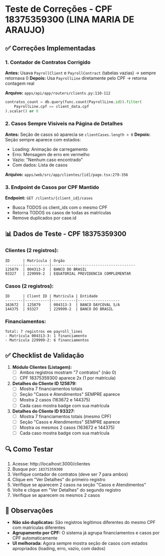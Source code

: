 # Teste de Correções - CPF 18375359300 (LINA MARIA DE ARAUJO)

## ✅ Correções Implementadas

### 1. Contador de Contratos Corrigido
**Antes:** Usava `PayrollClient` e `PayrollContract` (tabelas vazias) → sempre retornava 0
**Depois:** Usa `PayrollLine` diretamente pelo CPF → retorna contagem real

**Arquivo:** `apps/api/app/routers/clients.py:110-112`
```python
contratos_count = db.query(func.count(PayrollLine.id)).filter(
    PayrollLine.cpf == client_data.cpf
).scalar() or 0
```

### 2. Casos Sempre Visíveis na Página de Detalhes
**Antes:** Seção de casos só aparecia se `clientCases.length > 0`
**Depois:** Seção sempre aparece com estados:
- Loading: Animação de carregamento
- Erro: Mensagem de erro em vermelho
- Vazio: "Nenhum caso encontrado"
- Com dados: Lista de casos

**Arquivo:** `apps/web/src/app/clientes/[id]/page.tsx:279-356`

### 3. Endpoint de Casos por CPF Mantido
**Endpoint:** `GET /clients/{client_id}/cases`
- Busca TODOS os client_ids com o mesmo CPF
- Retorna TODOS os casos de todas as matrículas
- Remove duplicados por case.id

## 📊 Dados de Teste - CPF 18375359300

### Clientes (2 registros):
```
ID      | Matrícula | Órgão
--------|-----------|--------------------------------------
125879  | 004313-3  | BANCO DO BRASIL
93327   | 229999-2  | EQUATORIAL PREVIDENCIA COMPLEMENTAR
```

### Casos (2 registros):
```
ID      | Client ID | Matrícula | Entidade
--------|-----------|-----------|-------------------
163672  | 125879    | 004313-3  | BANCO DAYCOVAL S/A
144375  | 93327     | 229999-2  | BANCO DO BRASIL
```

### Financiamentos:
```
Total: 7 registros em payroll_lines
- Matrícula 004313-3: 1 financiamento
- Matrícula 229999-2: 6 financiamentos
```

## ✅ Checklist de Validação

1. **Módulo Clientes (Listagem):**
   - [ ] Ambos registros mostram "7 contratos" (não 0)
   - [ ] CPF 18375359300 aparece 2x (1 por matrícula)

2. **Detalhes do Cliente ID 125879:**
   - [ ] Mostra 7 financiamentos totais
   - [ ] Seção "Casos e Atendimentos" SEMPRE aparece
   - [ ] Mostra 2 casos (163672 e 144375)
   - [ ] Cada caso mostra badge com sua matrícula

3. **Detalhes do Cliente ID 93327:**
   - [ ] Mostra 7 financiamentos totais (mesmo CPF)
   - [ ] Seção "Casos e Atendimentos" SEMPRE aparece
   - [ ] Mostra os mesmos 2 casos (163672 e 144375)
   - [ ] Cada caso mostra badge com sua matrícula

## 🔍 Como Testar

1. Acesse: http://localhost:3000/clientes
2. Busque por: `18375359300`
3. Verifique contador de contratos (deve ser 7 para ambos)
4. Clique em "Ver Detalhes" do primeiro registro
5. Verifique se aparecem 2 casos na seção "Casos e Atendimentos"
6. Volte e clique em "Ver Detalhes" do segundo registro
7. Verifique se aparecem os mesmos 2 casos

## 📝 Observações

- **Não são duplicatas:** São registros legítimos diferentes do mesmo CPF com matrículas diferentes
- **Agrupamento por CPF:** O sistema já agrupa financiamentos e casos por CPF automaticamente
- **UI melhorada:** Agora sempre mostra seção de casos com estados apropriados (loading, erro, vazio, com dados)
